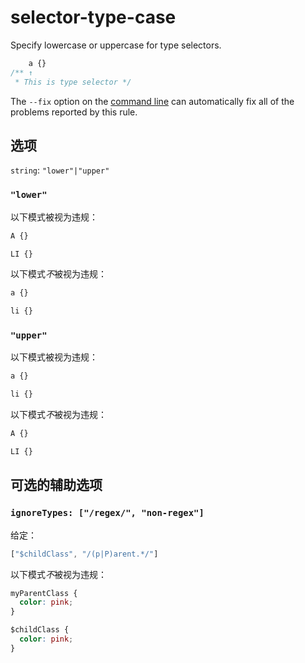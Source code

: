 # selector-type-case

Specify lowercase or uppercase for type selectors.

```css
    a {}
/** ↑
 * This is type selector */
```

The `--fix` option on the [command line](../../../docs/user-guide/cli.md#autofixing-errors) can automatically fix all of the problems reported by this rule.

## 选项

`string`: `"lower"|"upper"`

### `"lower"`

以下模式被视为违规：

```css
A {}
```

```css
LI {}
```

以下模式*不*被视为违规：

```css
a {}
```

```css
li {}
```

### `"upper"`

以下模式被视为违规：

```css
a {}
```

```css
li {}
```

以下模式*不*被视为违规：

```css
A {}
```

```css
LI {}
```

## 可选的辅助选项

### `ignoreTypes: ["/regex/", "non-regex"]`

给定：

```js
["$childClass", "/(p|P)arent.*/"]
```

以下模式*不*被视为违规：

```css
myParentClass {
  color: pink;
}

$childClass {
  color: pink;
}
```
